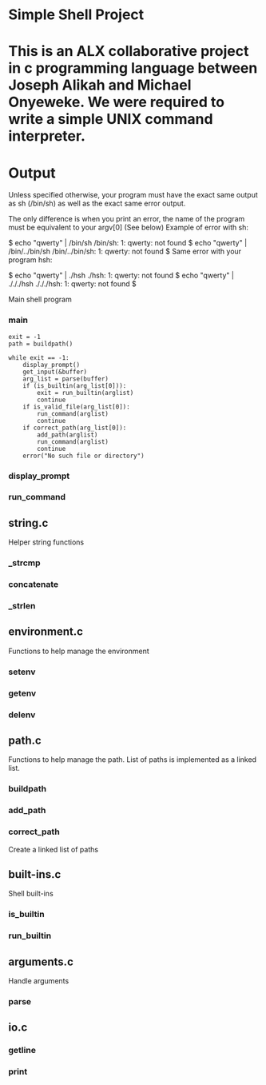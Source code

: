 # Simple Shell Project

# This is an ALX collaborative project in c programming language between Joseph Alikah and Michael Onyeweke. We were required to write a simple UNIX command interpreter.

# Output
Unless specified otherwise, your program must have the exact same output as sh (/bin/sh) as well as the exact same error output.

The only difference is when you print an error, the name of the program must be equivalent to your argv[0] (See below)
Example of error with sh:

$ echo "qwerty" | /bin/sh
/bin/sh: 1: qwerty: not found
$ echo "qwerty" | /bin/../bin/sh
/bin/../bin/sh: 1: qwerty: not found
$
Same error with your program hsh:

$ echo "qwerty" | ./hsh
./hsh: 1: qwerty: not found
$ echo "qwerty" | ./././hsh
./././hsh: 1: qwerty: not found
$


Main shell program

### main

```
exit = -1
path = buildpath()

while exit == -1:
    display_prompt()
    get_input(&buffer)
    arg_list = parse(buffer)
    if (is_builtin(arg_list[0])):
	    exit = run_builtin(arglist)
	    continue
    if is_valid_file(arg_list[0]):
	    run_command(arglist)
	    continue
    if correct_path(arg_list[0]):
	    add_path(arglist)
	    run_command(arglist)
	    continue
    error("No such file or directory")
```

### display_prompt

### run_command

## string.c

Helper string functions

### _strcmp

### concatenate

### _strlen

## environment.c

Functions to help manage the environment

### setenv

### getenv

### delenv

## path.c

Functions to help manage the path.
List of paths is implemented as a linked list.

### buildpath

### add_path

### correct_path

Create a linked list of paths

## built-ins.c

Shell built-ins

### is_builtin

### run_builtin

## arguments.c

Handle arguments

### parse

## io.c

### getline

### print

